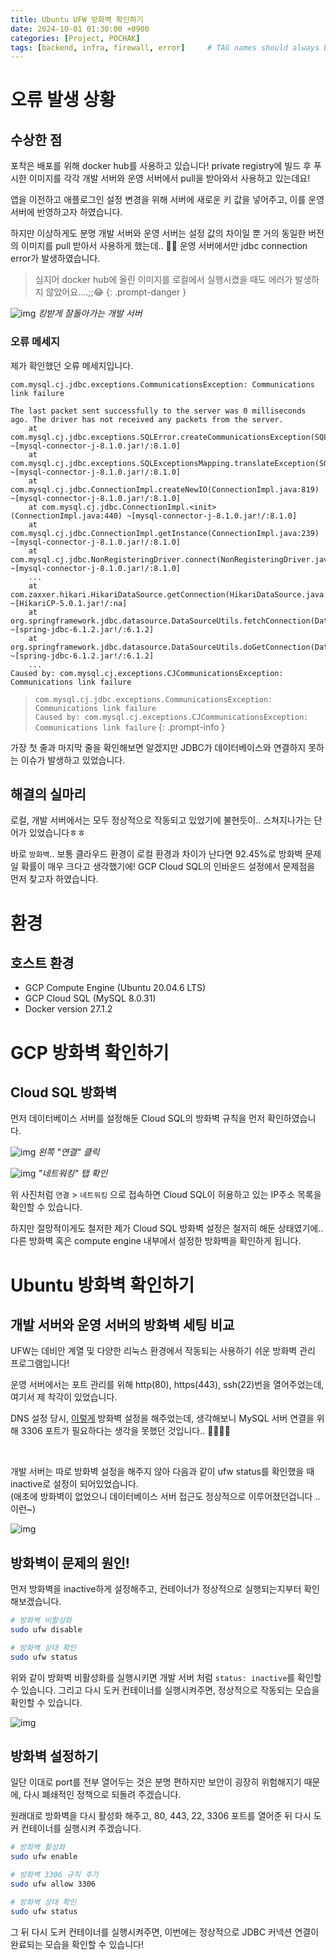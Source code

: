 ```yaml
---
title: Ubuntu UFW 방화벽 확인하기
date: 2024-10-01 01:30:00 +0900
categories: [Project, POCHAK]
tags: [backend, infra, firewall, error]     # TAG names should always be lowercase
---
```


# 오류 발생 상황

## 수상한 점

포착은 배포를 위해 docker hub를 사용하고 있습니다! private registry에 빌드 후 푸시한 이미지를 각각 개발 서버와 운영 서버에서 pull을 받아와서 사용하고 있는데요!

앱을 이전하고 애플로그인 설정 변경을 위해 서버에 새로운 키 값을 넣어주고, 이를 운영 서버에 반영하고자 하였습니다.

하지만 이상하게도 분명 개발 서버와 운영 서버는 설정 값의 차이일 뿐 거의 동일한 버전의 이미지를 pull 받아서 사용하게 했는데.. 🤷‍♀️ 운영 서버에서만 jdbc connection error가 발생하였습니다.

> 심지어 docker hub에 올린 이미지를 로컬에서 실행시켰을 때도 에러가 발생하지 않았어요....;;😂
{: .prompt-danger }

![img](/assets/img/2024-10-01-ubuntu-ufw/img0.png)
_킹받게 잘돌아가는 개발 서버_

### 오류 메세지

제가 확인했던 오류 메세지입니다.

```
com.mysql.cj.jdbc.exceptions.CommunicationsException: Communications link failure

The last packet sent successfully to the server was 0 milliseconds ago. The driver has not received any packets from the server.
	at com.mysql.cj.jdbc.exceptions.SQLError.createCommunicationsException(SQLError.java:175) ~[mysql-connector-j-8.1.0.jar!/:8.1.0]
	at com.mysql.cj.jdbc.exceptions.SQLExceptionsMapping.translateException(SQLExceptionsMapping.java:64) ~[mysql-connector-j-8.1.0.jar!/:8.1.0]
	at com.mysql.cj.jdbc.ConnectionImpl.createNewIO(ConnectionImpl.java:819) ~[mysql-connector-j-8.1.0.jar!/:8.1.0]
	at com.mysql.cj.jdbc.ConnectionImpl.<init>(ConnectionImpl.java:440) ~[mysql-connector-j-8.1.0.jar!/:8.1.0]
	at com.mysql.cj.jdbc.ConnectionImpl.getInstance(ConnectionImpl.java:239) ~[mysql-connector-j-8.1.0.jar!/:8.1.0]
	at com.mysql.cj.jdbc.NonRegisteringDriver.connect(NonRegisteringDriver.java:188) ~[mysql-connector-j-8.1.0.jar!/:8.1.0]
    ...
	at com.zaxxer.hikari.HikariDataSource.getConnection(HikariDataSource.java:112) ~[HikariCP-5.0.1.jar!/:na]
	at org.springframework.jdbc.datasource.DataSourceUtils.fetchConnection(DataSourceUtils.java:160) ~[spring-jdbc-6.1.2.jar!/:6.1.2]
	at org.springframework.jdbc.datasource.DataSourceUtils.doGetConnection(DataSourceUtils.java:118) ~[spring-jdbc-6.1.2.jar!/:6.1.2]
    ...
Caused by: com.mysql.cj.exceptions.CJCommunicationsException: Communications link failure

```

> `com.mysql.cj.jdbc.exceptions.CommunicationsException: Communications link failure` <br>
> `Caused by: com.mysql.cj.exceptions.CJCommunicationsException: Communications link failure` 
{: .prompt-info }

가장 첫 줄과 마지막 줄을 확인해보면 알겠지만 JDBC가 데이터베이스와 연결하지 못하는 이슈가 발생하고 있었습니다.

## 해결의 실마리

로컬, 개발 서버에서는 모두 정상적으로 작동되고 있었기에 불현듯이.. 스쳐지나가는 단어가 있었습니다ㅎㅎ

바로 `방화벽`.. 보통 클라우드 환경이 로컬 환경과 차이가 난다면 92.45%로 방화벽 문제일 확률이 매우 크다고 생각했기에! GCP Cloud SQL의 인바운드 설정에서 문제점을 먼저 찾고자 하였습니다.

# 환경

## 호스트 환경
- GCP Compute Engine (Ubuntu 20.04.6 LTS)
- GCP Cloud SQL (MySQL 8.0.31)
- Docker version 27.1.2

# GCP 방화벽 확인하기

## Cloud SQL 방화벽

먼저 데이터베이스 서버를 설정해둔 Cloud SQL의 방화벽 규칙을 먼저 확인하였습니다.

![img](/assets/img/2024-10-01-ubuntu-ufw/img1.png)
_왼쪽 "연결" 클릭_

![img](/assets/img/2024-10-01-ubuntu-ufw/img2.png)
_"네트워킹" 탭 확인_

위 사진처럼 `연결` > `네트워킹` 으로 접속하면 Cloud SQL이 허용하고 있는 IP주소 목록을 확인할 수 있습니다.

하지만 절망적이게도 철저한 제가 Cloud SQL 방화벽 설정은 철저히 해둔 상태였기에.. 다른 방화벽 혹은 compute engine 내부에서 설정한 방화벽을 확인하게 됩니다.

# Ubuntu 방화벽 확인하기

## 개발 서버와 운영 서버의 방화벽 세팅 비교
UFW는 데비안 계열 및 다양한 리눅스 환경에서 작동되는 사용하기 쉬운 방화벽 관리 프로그램입니다!

운영 서버에서는 포트 관리를 위해 http(80), https(443), ssh(22)번을 열어주었는데, 여기서 제 착각이 있었습니다.

DNS 설정 당시, [이렇게](https://5jisoo.github.io/posts/dns-setting/#ubuntu-%EB%B0%A9%ED%99%94%EB%B2%BD-%ED%99%95%EC%9D%B8) 방화벽 설정을 해주었는데, 생각해보니 MySQL 서버 연결을 위해 3306 포트가 필요하다는 생각을 못했던 것입니다.. 🤦‍♀️🤦‍♀️

<br>

개발 서버는 따로 방화벽 설정을 해주지 않아 다음과 같이 ufw status를 확인했을 때 inactive로 설정이 되어있었습니다. <br> 
(애초에 방화벽이 없었으니 데이터베이스 서버 접근도 정상적으로 이루어졌던겁니다 .. 이런~)

![img](/assets/img/2024-10-01-ubuntu-ufw/img3.png)

## 방화벽이 문제의 원인!

먼저 방화벽을 inactive하게 설정해주고, 컨테이너가 정상적으로 실행되는지부터 확인해보겠습니다.

```sh
# 방화벽 비활성화
sudo ufw disable

# 방화벽 상태 확인
sudo ufw status
```

위와 같이 방화벽 비활성화를 실행시키면 개발 서버 처럼 `status: inactive`를 확인할 수 있습니다.
그리고 다시 도커 컨테이너를 실행시켜주면, 정상적으로 작동되는 모습을 확인할 수 있습니다.

![img](/assets/img/2024-10-01-ubuntu-ufw/img4.png)

## 방화벽 설정하기

일단 이대로 port를 전부 열어두는 것은 분명 편하지만 보안이 굉장히 위험해지기 때문에, 다시 폐쇄적인 정책으로 되돌려 주겠습니다.

원래대로 방화벽을 다시 활성화 해주고, 80, 443, 22, 3306 포트를 열어준 뒤 다시 도커 컨테이너를 실행시켜 주겠습니다.

```sh
# 방화벽 활성화
sudo ufw enable

# 방화벽 3306 규칙 추가
sudo ufw allow 3306

# 방화벽 상태 확인
sudo ufw status
```

그 뒤 다시 도커 컨테이너를 실행시켜주면, 이번에는 정상적으로 JDBC 커넥션 연결이 완료되는 모습을 확인할 수 있습니다!
